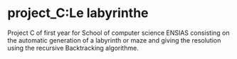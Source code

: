# project_C:Le labyrinthe
Project C of first year for School of computer science ENSIAS consisting on the automatic generation of a labyrinth or maze and giving the resolution using the recursive Backtracking algorithme.
